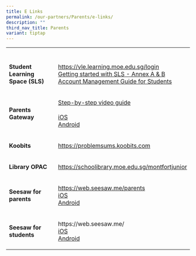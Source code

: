 ```yaml
---
title: E Links
permalink: /our-partners/Parents/e-links/
description: ""
third_nav_title: Parents
variant: tiptap
---
```

<table>
<tbody>
<tr>
<th rowspan="1" colspan="1">
<p></p>
</th>
<th rowspan="1" colspan="1">
<p></p>
</th>
</tr>
<tr>
<td rowspan="1" colspan="1">
<p><strong>Student Learning Space (SLS)</strong>
</p>
</td>
<td rowspan="1" colspan="1">
<p><a href="https://vle.learning.moe.edu.sg/login" rel="noopener noreferrer nofollow" target="_blank">https://vle.learning.moe.edu.sg/login</a>
<br><a href="/files/Getting%20started%20with%20SLS%20-%20Annex%20A%20and%20Annex%20B.pdf" rel="noopener noreferrer nofollow" target="_blank">Getting started with SLS - Annex A &amp; B</a>
<br><a href="/files/SLS%20Account%20Management%20-%20Guide%20for%20Students.pdf" rel="noopener noreferrer nofollow" target="_blank">Account Management Guide for Students</a>
</p>
</td>
</tr>
<tr>
<td rowspan="1" colspan="1">
<p><strong>Parents Gateway</strong>
</p>
</td>
<td rowspan="1" colspan="1">
<p><a href="https://www.youtube.com/watch?v=tW9jwyuovOo&amp;feature=youtu.be" rel="noopener noreferrer nofollow" target="_blank">Step-by-step video guide</a>
<br>
<br><a href="https://itunes.apple.com/sg/app/parents-gateway/id1267198708" rel="noopener noreferrer nofollow" target="_blank">iOS</a>
<br><a href="https://play.google.com/store/apps/details?id=com.moe.pgp" rel="noopener noreferrer nofollow" target="_blank">Android</a>
</p>
</td>
</tr>
<tr>
<td rowspan="1" colspan="1">
<p><strong>Koobits</strong>
</p>
</td>
<td rowspan="1" colspan="1">
<p><a href="https://problemsums.koobits.com/" rel="noopener noreferrer nofollow" target="_blank">https://problemsums.koobits.com</a>
</p>
</td>
</tr>
<tr>
<td rowspan="1" colspan="1">
<p><strong>Library OPAC</strong>
</p>
</td>
<td rowspan="1" colspan="1">
<p><a href="https://schoolibrary.moe.edu.sg/montfortjunior" rel="noopener noreferrer nofollow" target="_blank">https://schoolibrary.moe.edu.sg/montfortjunior</a>
</p>
</td>
</tr>
<tr>
<td rowspan="1" colspan="1">
<p><strong>Seesaw for parents</strong>
</p>
</td>
<td rowspan="1" colspan="1">
<p><a href="https://help.seesaw.me/hc/en-us/articles/206514655-Getting-started-with-Seesaw-for-families" rel="noopener noreferrer nofollow" target="_blank">https://web.seesaw.me/parents</a> 
<br><a href="https://apps.apple.com/us/app/seesaw-parent-access/id930565469" rel="noopener noreferrer nofollow" target="_blank">iOS</a>
<br><a href="https://play.google.com/store/apps/details?id=seesaw.shadowpuppet.co.seesaw&amp;hl=en" rel="noopener noreferrer nofollow" target="_blank">Android</a>
</p>
</td>
</tr>
<tr>
<td rowspan="1" colspan="1">
<p><strong>Seesaw for students</strong>
</p>
</td>
<td rowspan="1" colspan="1">
<p>https://web.seesaw.me/
<br><a href="https://apps.apple.com/us/app/seesaw-multimedia-journal/id930565184?ls=1" rel="noopener noreferrer nofollow" target="_blank">iOS</a>
<br><a href="https://play.google.com/store/apps/details?hl=en&amp;id=seesaw.shadowpuppet.co.classroom" rel="noopener noreferrer nofollow" target="_blank">Android</a>
</p>
</td>
</tr>
</tbody>
</table>
<p></p>